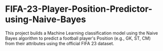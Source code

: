 # FIFA-23-Player-Position-Predictor-using-Naive-Bayes
This project builds a Machine Learning classification model using the Naive Bayes algorithm to predict a football player's Position (e.g., GK, ST, CM) from their attributes using the official FIFA 23 dataset.
